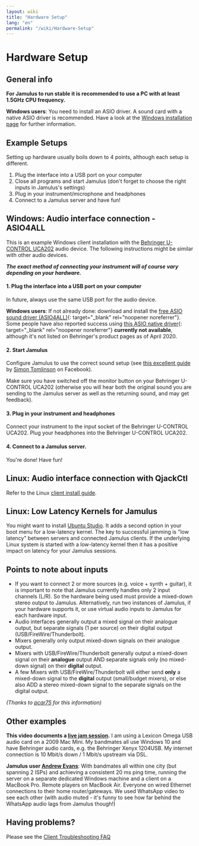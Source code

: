 ```yaml
---
layout: wiki
title: "Hardware Setup"
lang: "en"
permalink: "/wiki/Hardware-Setup"
---
```


# Hardware Setup

## General info

**For Jamulus to run stable it is recommended to use a PC with at least 1.5GHz CPU frequency.**

**Windows users**: You need to install an ASIO driver. A sound card with a native ASIO driver is recommended. Have a look at the [Windows installation page](Installation-for-Windows) for further information.

## Example Setups

Setting up hardware usually boils down to 4 points, although each setup is different.

1. Plug the interface into a USB port on your computer
2. Close all programs and start Jamulus (don't forget to choose the right inputs in Jamulus's settings)
3. Plug in your instrument/microphone and headphones
4. Connect to a Jamulus server and have fun!


## Windows: Audio interface connection - ASIO4ALL

This is an example Windows client installation with the [Behringer U-CONTROL UCA202](https://www.amazon.com/Behringer-U-Phono-UFO202-Audiophile-Interface/dp/B002GHBYZ0) audio device.
The following instructions might be similar with other audio devices.

_**The exact method of connecting your instrument will of course vary depending on your hardware.**_

#### 1. Plug the interface into a USB port on your computer

In future, always use the same USB port for the audio device.

**Windows users**: If not already done: download and install the [free ASIO sound driver (ASIO4ALL)](https://www.asio4all.org){: target="_blank" rel="noopener noreferrer"}. Some people have also reported success using [this ASIO native driver](http://www.behringerdownload.de/_software/BEHRINGER_2902_X64_2.8.40.zip){: target="_blank" rel="noopener noreferrer"} __currently not available__, although it's not listed on Behringer's product pages as of April 2020.


#### 2. Start Jamulus

Configure Jamulus to use the correct sound setup (see [this excellent guide](https://www.facebook.com/notes/jamulus-online-musicianssingers-jamming/idiots-guide-to-jamulus-app/510044532903831/) by [Simon Tomlinson](https://www.facebook.com/simon.james.tomlinson?eid=ARBQoY3KcZAtS3pGdLJuqvQTeRSOo4gHdQZT7nNzOt1oPMGgZ4_3GERe-rOyH5PxsSHVYYXjWwcqd71a) on Facebook).

Make sure you have switched off the monitor button on your Behringer U-CONTROL UCA202 (otherwise you will hear both the original sound you are sending to the Jamulus server as well as the returning sound, and may get feedback).

#### 3. Plug in your instrument and headphones

Connect your instrument to the input socket of the Behringer U-CONTROL UCA202. Plug your headphones into the Behringer U-CONTROL UCA202.

#### 4. Connect to a Jamulus server.

You're done! Have fun!

## Linux: Audio interface connection with QjackCtl

Refer to the Linux [client install guide](Installation-for-Linux#configure-jack-with-qjackctl).

## Linux: Low Latency Kernels for Jamulus
You might want to install [Ubuntu Studio](https://ubuntustudio.org/). It adds a second option in your boot menu for a low-latency kernel. The key to successful jamming is "low latency" between servers and connected Jamulus clients. If the underlying Linux system is started with a low-latency kernel then it has a positive impact on latency for your Jamulus sessions.


## Points to note about inputs

- If you want to connect 2 or more sources (e.g. voice + synth + guitar), it is important to note that Jamulus currently handles only 2 input channels (L/R). So the hardware being used must provide a mixed-down stereo output to Jamulus. Alternatively, run two instances of Jamulus, if your hardware supports it, or use virtual audio inputs to Jamulus for each hardware input.
- Audio interfaces generally output a mixed signal on their analogue output, but separate signals (1 per source) on their digital output (USB/FireWire/Thunderbolt).
- Mixers generally only output mixed-down signals on their analogue output.
- Mixers with USB/FireWire/Thunderbolt generally output a mixed-down signal on their **analogue** output AND separate signals only (no mixed-down signal) on their **digital** output.
- A few Mixers with USB/FireWire/Thunderbolt will either send **only** a mixed-down signal to the **digital** output (small/budget mixers), or else also ADD a stereo mixed-down signal to the separate signals on the digital output.

_(Thanks to [pcar75](https://github.com/pcar75) for this information)_

## Other examples

**This video documents a [live jam session](https://youtu.be/c8838jS2g3U).** I am using a Lexicon Omega USB audio card on a 2009 Mac Mini. My bandmates all use Windows 10 and have Behringer audio cards, e.g. the Behringer Xenyx 1204USB. My internet connection is 10 Mbit/s down / 1 Mbit/s upstream via DSL.

**Jamulus user [Andrew Evans](https://sourceforge.net/u/belvario/profile/)**: With bandmates all within one city (but spanning 2 ISPs) and achieving a consistent 20 ms ping time, running the server on a separate dedicated Windows machine and a client on a MacBook Pro. Remote players on MacBook Air. Everyone on wired Ethernet connections to their home router/gateways. We used WhatsApp video to see each other (with audio muted - it's funny to see how far behind the WhatsApp audio lags from Jamulus though!)

## Having problems?

Please see the [Client Troubleshooting FAQ](Client-Troubleshooting)
